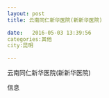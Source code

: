 ```yaml
--- 
layout: post 
title: 云南同仁新华医院(新新华医院)

date:   2016-05-03 13:39:56 
categories:其他  
city:昆明
  
--- 
```

   
云南同仁新华医院(新新华医院)

信息

